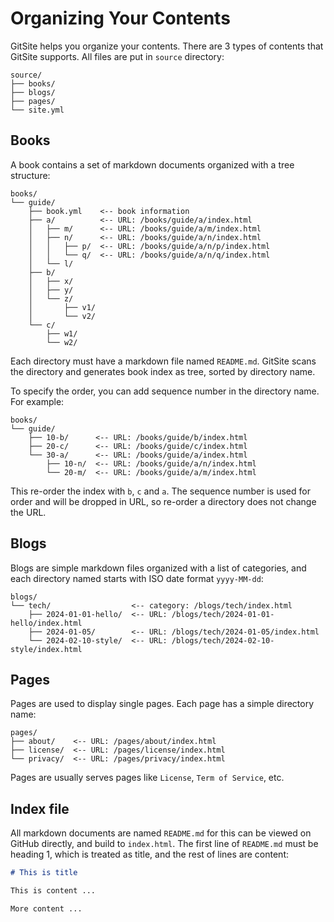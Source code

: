 # Organizing Your Contents

GitSite helps you organize your contents. There are 3 types of contents that GitSite supports. All files are put in `source` directory:

```ascii
source/
├── books/
├── blogs/
├── pages/
└── site.yml
```

## Books

A book contains a set of markdown documents organized with a tree structure:

```ascii
books/
└── guide/
    ├── book.yml    <-- book information
    ├── a/          <-- URL: /books/guide/a/index.html
    │   ├── m/      <-- URL: /books/guide/a/m/index.html
    │   ├── n/      <-- URL: /books/guide/a/n/index.html
    │   │   ├── p/  <-- URL: /books/guide/a/n/p/index.html
    │   │   └── q/  <-- URL: /books/guide/a/n/q/index.html
    │   └── l/
    ├── b/
    │   ├── x/
    │   ├── y/
    │   └── z/
    │       ├── v1/
    │       └── v2/
    └── c/
        ├── w1/
        └── w2/
```

Each directory must have a markdown file named `README.md`. GitSite scans the directory and generates book index as tree, sorted by directory name.

To specify the order, you can add sequence number in the directory name. For example:

```ascii
books/
└── guide/
    ├── 10-b/      <-- URL: /books/guide/b/index.html
    ├── 20-c/      <-- URL: /books/guide/c/index.html
    └── 30-a/      <-- URL: /books/guide/a/index.html
        ├── 10-n/  <-- URL: /books/guide/a/n/index.html
        └── 20-m/  <-- URL: /books/guide/a/m/index.html
```

This re-order the index with `b`, `c` and `a`. The sequence number is used for order and will be dropped in URL, so re-order a directory does not change the URL.

## Blogs

Blogs are simple markdown files organized with a list of categories, and each directory named starts with ISO date format `yyyy-MM-dd`:

```ascii
blogs/
└── tech/                  <-- category: /blogs/tech/index.html
    ├── 2024-01-01-hello/  <-- URL: /blogs/tech/2024-01-01-hello/index.html
    ├── 2024-01-05/        <-- URL: /blogs/tech/2024-01-05/index.html
    └── 2024-02-10-style/  <-- URL: /blogs/tech/2024-02-10-style/index.html
```

## Pages

Pages are used to display single pages. Each page has a simple directory name:

```ascii
pages/
├── about/    <-- URL: /pages/about/index.html
├── license/  <-- URL: /pages/license/index.html
└── privacy/  <-- URL: /pages/privacy/index.html
```

Pages are usually serves pages like `License`, `Term of Service`, etc.

## Index file

All markdown documents are named `README.md` for this can be viewed on GitHub directly, and build to `index.html`. The first line of `README.md` must be heading 1, which is treated as title, and the rest of lines are content:

```markdown
# This is title

This is content ...

More content ...
```
